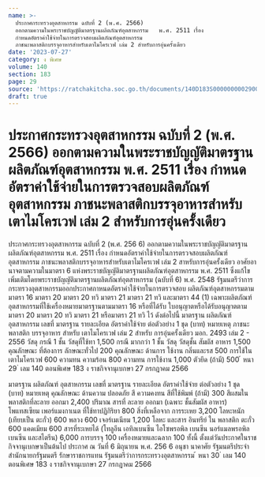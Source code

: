 ```yaml
---
name: >-
  ประกาศกระทรวงอุตสาหกรรม ฉบับที่ 2 (พ.ศ. 2566)
  ออกตามความในพระราชบัญญัติมาตรฐานผลิตภัณฑ์อุตสาหกรรม   พ.ศ. 2511 เรื่อง 
  กำหนดอัตราค่าใช้จ่ายในการตรวจสอบผลิตภัณฑ์อุตสาหกรรม
  ภาชนะพลาสติกบรรจุอาหารสำหรับเตาไมโครเวฟ เล่ม 2 สำหรับการอุ่นครั้งเดียว
date: '2023-07-27'
category: ง พิเศษ
volume: 140
section: 183
page: 29
source: 'https://ratchakitcha.soc.go.th/documents/140D183S0000000002900.pdf'
draft: true
---
```


# ประกาศกระทรวงอุตสาหกรรม ฉบับที่ 2 (พ.ศ. 2566) ออกตามความในพระราชบัญญัติมาตรฐานผลิตภัณฑ์อุตสาหกรรม   พ.ศ. 2511 เรื่อง  กำหนดอัตราค่าใช้จ่ายในการตรวจสอบผลิตภัณฑ์อุตสาหกรรม ภาชนะพลาสติกบรรจุอาหารสำหรับเตาไมโครเวฟ เล่ม 2 สำหรับการอุ่นครั้งเดียว

ประกาศกระทรวงอุตสาหกรรม ฉบับที่ 2 (พ.ศ. 256 6) ออกตามความในพระราชบัญญัติมาตรฐานผลิตภัณฑ์อุตสาหกรรม พ.ศ. 2511 เรื่อง กำหนดอัตราค่าใช้จ่ายในการตรวจสอบผลิตภัณฑ์อุตสาหกรรม ภาชนะพลาสติกบรรจุอาหารสำหรับเตาไมโครเวฟ เล่ม 2 สาหรับการอุ่นครั้งเดียว อาศัยอานาจตามความในมาตรา 6 แห่งพระราชบัญญัติมาตรฐานผลิตภัณฑ์อุตสาหกรรม พ.ศ. 2511 ซึ่งแก้ไขเพิ่มเติมโดยพระราชบัญญัติมาตรฐานผลิตภัณฑ์อุตสาหกรรม (ฉบับที่ 6) พ.ศ. 2548 รัฐมนตรีว่าการกระทรวงอุตสาหกรรมออกประกาศกาหนดอัตราค่าใช้จ่ายในการตรวจสอบ ผลิตภัณฑ์อุตสาหกรรมตามมาตรา 16 มาตรา 20 มาตรา 20 ทวิ มาตรา 21 มาตรา 21 ทวิ และมาตรา 44 (1) เฉพาะผลิตภัณฑ์อุตสาหกรรมที่ใช้เครื่องหมายมาตรฐานตามมาตรา 16 หรือที่ได้รับ ใบอนุญาตหรือได้รับอนุญาตตามมาตรา 20 มาตรา 20 ทวิ มาตรา 21 หรือมาตรา 21 ทวิ ไว้ ดังต่อไปนี้ มาตรฐาน ผลิตภัณฑ์ อุตสาหกรรม เลขที่ มาตรฐาน รายละเอียด อัตราค่าใช้จ่าย ต่อตัวอย่าง 1 ชุด (บาท) หมายเหตุ ภาชนะพลาสติก บรรจุอาหาร สำหรับ เตาไมโครเวฟ เล่ม 2 สำหรับ การอุ่นครั้งเดียว มอก. 2493 เล่ม 2 - 2556 วัสดุ กรณี 1 ชั้น วัสดุที่ใช้ทา 1,500 กรณี มากกว่า 1 ชั้น วัสดุ วัสดุชั้น สัมผัส อาหาร 1,500 คุณลักษณะ ที่ต้องการ ลักษณะทั่วไป 200 คุณลักษณะ ด้านการ ใช้งาน กลิ่นและรส 500 การใช้ใน เตาไมโครเวฟ 600 ความทน ความร้อน 800 ความทน การใช้งาน 1,000 ตัวยึด (ถ้ามี) 500 ้ หนา 29 ่ เลม 140 ตอนพิเศษ 183 ง ราชกิจจานุเบกษา 27 กรกฎาคม 2566

มาตรฐาน ผลิตภัณฑ์ อุตสาหกรรม เลขที่ มาตรฐาน รายละเอียด อัตราค่าใช้จ่าย ต่อตัวอย่าง 1 ชุด (บาท) หมายเหตุ คุณลักษณะ ด้านความ ปลอดภัย สี ความคงทน สีที่ใช้พิมพ์ (ถ้ามี) 300 สีผสมในพลาสติกที่ละลาย ออกมา 2,400 ปริมาณ สารที่ ละลาย ออกมา (เฉพาะ ชั้นสัมผัส อาหาร) โพแทสเซียม เพอร์แมงกาเนต ที่ใช้ทาปฏิกิริยา 800 สิ่งที่เหลือจาก การระเหย 3,200 โลหะหนัก (เทียบเป็น ตะกั่ว) 600 พลวง 600 เจอร์เมเนียม 1,200 โลหะ และสาร อินทรีย์ ใน พลาสติก ตะกั่ว 600 แคดเมียม 600 สารที่ระเหยได้ (โทลูอีน เอทิลเบนซีน ไอโซพรอพิล เบนซีน นอร์แมลพรอพิล เบนซีน และสไตรีน) 6,000 การบรรจุ 100 เครื่องหมายและฉลาก 100 ทั้งนี้ ตั้งแต่วันประกาศในราชกิจจานุเบกษาเป็นต้นไป ประกาศ ณ วันที่ 6 มิถุนายน พ.ศ. 256 6 อนุชา นาคาศัย รัฐมนตรีประจำสำนักนายกรัฐมนตรี รักษาราชการแทน รัฐมนตรีว่าการกระทรวงอุตสาหกรรม ้ หนา 30 ่ เลม 140 ตอนพิเศษ 183 ง ราชกิจจานุเบกษา 27 กรกฎาคม 2566
